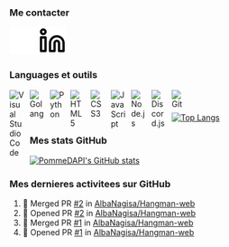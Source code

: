 ### Me contacter

[![img_linkedin](./img/linkedin-dark.svg)](https://fr.linkedin.com/in/mayeul-boeri-a52492253#gh-dark-mode-only)
[![img_linkedin](./img/linkedin-light.svg)](https://fr.linkedin.com/in/mayeul-boeri-a52492253#gh-light-mode-only)
&nbsp;&nbsp;

### Languages et outils


<img align="left" alt="Visual Studio Code" width="26px" src="https://cdn.jsdelivr.net/gh/devicons/devicon/icons/vscode/vscode-original.svg" style="padding-right:10px;" />
<img align="left" alt="Golang" width="26px" src="https://cdn.jsdelivr.net/gh/devicons/devicon/icons/go/go-original.svg" style="padding-right:10px;" />
<img align="left" alt="Python" width="26px" src="https://cdn.jsdelivr.net/gh/devicons/devicon/icons/python/python-original.svg" style="padding-right:10px;" />
<img align="left" alt="HTML5" width="26px" src="https://cdn.jsdelivr.net/gh/devicons/devicon/icons/html5/html5-original.svg" style="padding-right:10px;" />
<img align="left" alt="CSS3" width="26px" src="https://cdn.jsdelivr.net/gh/devicons/devicon/icons/css3/css3-original.svg" style="padding-right:10px;" />
<img align="left" alt="JavaScript" width="26px" src="https://cdn.jsdelivr.net/gh/devicons/devicon/icons/javascript/javascript-original.svg" style="padding-right:10px;" />
<img align="left" alt="Node.js" width="26px" src="https://cdn.jsdelivr.net/gh/devicons/devicon/icons/nodejs/nodejs-original.svg" style="padding-right:10px;" />
<img align="left" alt="Discord.js" width="26px" src="https://cdn.jsdelivr.net/gh/devicons/devicon/icons/discordjs/discordjs-original.svg" style="padding-right:10px;" />
<img align="left" alt="Git" width="26px" src="https://cdn.jsdelivr.net/gh/devicons/devicon/icons/git/git-original.svg" style="padding-right:10px;" />
&nbsp;&nbsp;


### 
[![Top Langs](https://github-readme-stats.vercel.app/api/top-langs/?username=PommeDAPI7749&theme=transparent&layout=compact&border_color=transparent)](https://github.com/anuraghazra/github-readme-stats)



### Mes stats GitHub

[![PommeDAPI's GitHub stats](https://github-readme-stats.vercel.app/api?username=PommeDAPI7749&count_private=true&show_icons=true&theme=transparent)](https://github.com/anuraghazra/github-readme-stats)

### Mes dernieres activitees sur GitHub

<!--START_SECTION:activity-->
1. 🎉 Merged PR [#2](https://github.com/AlbaNagisa/Hangman-web/pull/2) in [AlbaNagisa/Hangman-web](https://github.com/AlbaNagisa/Hangman-web)
2. 💪 Opened PR [#2](https://github.com/AlbaNagisa/Hangman-web/pull/2) in [AlbaNagisa/Hangman-web](https://github.com/AlbaNagisa/Hangman-web)
3. 🎉 Merged PR [#1](https://github.com/AlbaNagisa/Hangman-web/pull/1) in [AlbaNagisa/Hangman-web](https://github.com/AlbaNagisa/Hangman-web)
4. 💪 Opened PR [#1](https://github.com/AlbaNagisa/Hangman-web/pull/1) in [AlbaNagisa/Hangman-web](https://github.com/AlbaNagisa/Hangman-web)
<!--END_SECTION:activity-->